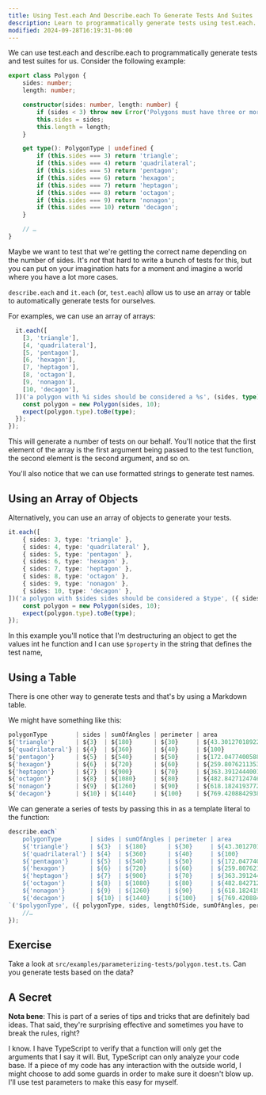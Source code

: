 ```yaml
---
title: Using Test.each And Describe.each To Generate Tests And Suites
description: Learn to programmatically generate tests using test.each.
modified: 2024-09-28T16:19:31-06:00
---
```


We can use test.each and describe.each to programmatically generate tests and test suites for us. Consider the following example:

```ts
export class Polygon {
	sides: number;
	length: number;

	constructor(sides: number, length: number) {
		if (sides < 3) throw new Error('Polygons must have three or more sides.');
		this.sides = sides;
		this.length = length;
	}

	get type(): PolygonType | undefined {
		if (this.sides === 3) return 'triangle';
		if (this.sides === 4) return 'quadrilateral';
		if (this.sides === 5) return 'pentagon';
		if (this.sides === 6) return 'hexagon';
		if (this.sides === 7) return 'heptagon';
		if (this.sides === 8) return 'octagon';
		if (this.sides === 9) return 'nonagon';
		if (this.sides === 10) return 'decagon';
	}

	// …
}
```

Maybe we want to test that we're getting the correct name depending on the number of sides. It's *not* that hard to write a bunch of tests for this, but you can put on your imagination hats for a moment and imagine a world where you have a lot more cases.

`describe.each` and `it.each` (or, `test.each`) allow us to use an array or table to automatically generate tests for ourselves.

For examples, we can use an array of arrays:

```ts
  it.each([
    [3, 'triangle'],
    [4, 'quadrilateral'],
    [5, 'pentagon'],
    [6, 'hexagon'],
    [7, 'heptagon'],
    [8, 'octagon'],
    [9, 'nonagon'],
    [10, 'decagon'],
  ])('a polygon with %i sides should be considered a %s', (sides, type) => {
    const polygon = new Polygon(sides, 10);
    expect(polygon.type).toBe(type);
  });
});
```

This will generate a number of tests on our behalf. You'll notice that the first element of the array is the first argument being passed to the test function, the second element is the second argument, and so on.

You'll also notice that we can use formatted strings to generate test names.

## Using an Array of Objects

Alternatively, you can use an array of objects to generate your tests.

```ts
it.each([
	{ sides: 3, type: 'triangle' },
	{ sides: 4, type: 'quadrilateral' },
	{ sides: 5, type: 'pentagon' },
	{ sides: 6, type: 'hexagon' },
	{ sides: 7, type: 'heptagon' },
	{ sides: 8, type: 'octagon' },
	{ sides: 9, type: 'nonagon' },
	{ sides: 10, type: 'decagon' },
])('a polygon with $sides sides should be considered a $type', ({ sides, type }) => {
	const polygon = new Polygon(sides, 10);
	expect(polygon.type).toBe(type);
});
```

In this example you'll notice that I'm destructuring an object to get the values int he function and I can use `$property` in the string that defines the test name,

## Using a Table

There is one other way to generate tests and that's by using a Markdown table.

We might have something like this:

```ts
polygonType        | sides | sumOfAngles | perimeter | area
${'triangle'}      | ${3}  | ${180}      | ${30}     | ${43.3012701892219}
${'quadrilateral'} | ${4}  | ${360}      | ${40}     | ${100}
${'pentagon'}      | ${5}  | ${540}      | ${50}     | ${172.047740058897}
${'hexagon'}       | ${6}  | ${720}      | ${60}     | ${259.807621135332}
${'heptagon'}      | ${7}  | ${900}      | ${70}     | ${363.391244400159}
${'octagon'}       | ${8}  | ${1080}     | ${80}     | ${482.842712474619}
${'nonagon'}       | ${9}  | ${1260}     | ${90}     | ${618.18241937729}
${'decagon'}       | ${10} | ${1440}     | ${100}    | ${769.420884293813}
```

We can generate a series of tests by passing this in as a template literal to the function:

```ts
describe.each`
	polygonType        | sides | sumOfAngles | perimeter | area
	${'triangle'}      | ${3}  | ${180}      | ${30}     | ${43.3012701892219}
	${'quadrilateral'} | ${4}  | ${360}      | ${40}     | ${100}
	${'pentagon'}      | ${5}  | ${540}      | ${50}     | ${172.047740058897}
	${'hexagon'}       | ${6}  | ${720}      | ${60}     | ${259.807621135332}
	${'heptagon'}      | ${7}  | ${900}      | ${70}     | ${363.391244400159}
	${'octagon'}       | ${8}  | ${1080}     | ${80}     | ${482.842712474619}
	${'nonagon'}       | ${9}  | ${1260}     | ${90}     | ${618.18241937729}
	${'decagon'}       | ${10} | ${1440}     | ${100}    | ${769.420884293813}
`('$polygonType', ({ polygonType, sides, lengthOfSide, sumOfAngles, perimeter, area }) => {
	//…
});
```

## Exercise

Take a look at `src/examples/parameterizing-tests/polygon.test.ts`. Can you generate tests based on the data?

## A Secret

**Nota bene**: This is part of a series of tips and tricks that are definitely bad ideas. That said, they're surprising effective and sometimes you have to break the rules, right?

I know. I have TypeScript to verify that a function will only get the arguments that I say it will. But, TypeScript can only analyze your code base. If a piece of my code has any interaction with the outside world, I might choose to add some guards in order to make sure it doesn't blow up. I'll use test parameters to make this easy for myself.
